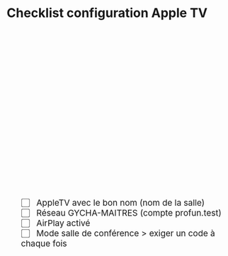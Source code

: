 <!--
Author:		    Noa Chouriberry
Date:		    20.09.2023
Description:    check list pour controler la mise en place d'un poste
-->

# Checklist configuration Apple TV

<!-- style css des checkbox -->
<style>
    ul.checklist{
        list-style-type: none; font-size: 1.35em; margin-top: 10vh; margin-bottom: 10vh; 
    }
    input[type='checkbox'] {
        transform: scale(1.5);
    }
    ul.checklist li label{
        margin-left: 1vw;
    }
    .margin{
        margin-bottom: 27vh;
    }
</style>

<!-- script js pour faire un bouton "tout cocher">
<script language="JavaScript">
    function toggle(source) {
        checkboxes = document.getElementsByName('check');
        for (var i = 0, i < checkboxes.length ; i++) {
            checkboxes[i].checked = source.checked;
        }
}
</script>-->
<!-- liste à puce html (pastilles enlevées et tailles changées ->> voir style css) -->
<ul class="checklist">
    <!--<li>
        <input type="checkbox" onClick="toggle(this)" />
        <label>Tout cocher</label>
    </li>-->
    <li>
        <input type="checkbox" name="check">
        <label>AppleTV avec le bon nom (nom de la salle)</label>
    </li>
    <li>
        <input type="checkbox" name="check">
        <label>Réseau GYCHA-MAITRES (compte profun.test)</label>
    </li>
    <li>
        <input type="checkbox" name="check">
        <label>AirPlay activé</label>
    </li>
    <li>
        <input type="checkbox" name="check">
        <label>Mode salle de conférence > exiger un code à chaque fois</label>
    </li>
</ul>


